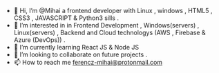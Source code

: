 - 👋 Hi, I’m @Mihai a frontend developer with Linux , windows , HTML5 , CSS3 , JAVASCRIPT & Python3 sills . 
- 👀 I’m interested in in Frontend Development , Windows(servers) , Linux(servers) , Backend and Cloud technologys (AWS , Firebase & Azure (DevOps)) . 
- 🌱 I’m currently learning React JS & Node JS 
- 💞️ I’m looking to collaborate on future projects . 
- 📫 How to reach me ferencz-mihai@protonmail.com

<!---
M4f3z/M4f3z is a ✨ special ✨ repository because its `README.md` (this file) appears on your GitHub profile.
You can click the Preview link to take a look at your changes.
--->
